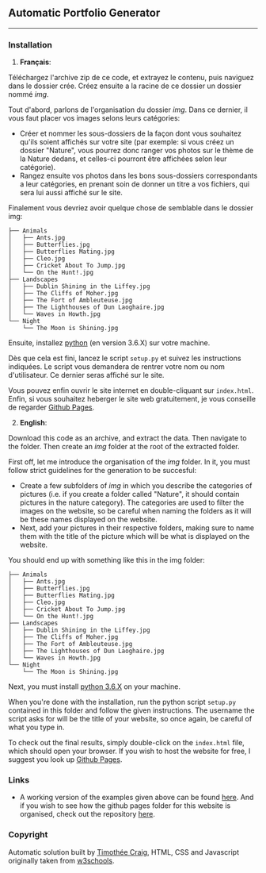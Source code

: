 ## Automatic Portfolio Generator ##
---
### Installation 
1. **Français**:

  Téléchargez l'archive zip de ce code, et extrayez le contenu, puis naviguez dans le dossier crée. Créez ensuite a la racine de ce dossier un dossier nommé *img*.

  Tout d'abord, parlons de l'organisation du dossier *img*. Dans ce dernier, il vous faut placer vos images selons leurs catégories:

  - Créer et nommer les sous-dossiers de la façon dont vous souhaitez qu'ils soient affichés sur votre site (par exemple: si vous créez un dossier "Nature", vous pourrez donc ranger vos photos sur le thème de la Nature dedans, et celles-ci pourront être affichées selon leur catégorie).
  - Rangez ensuite vos photos dans les bons sous-dossiers correspondants a leur catégories, en prenant soin de donner un titre a vos fichiers, qui sera lui aussi affiché sur le site.

  Finalement vous devriez avoir quelque chose de semblable dans le dossier img:
  ```
  ├── Animals
  │   ├── Ants.jpg
  │   ├── Butterflies.jpg
  │   ├── Butterflies Mating.jpg
  │   ├── Cleo.jpg
  │   ├── Cricket About To Jump.jpg
  │   └── On the Hunt!.jpg
  ├── Landscapes
  │   ├── Dublin Shining in the Liffey.jpg
  │   ├── The Cliffs of Moher.jpg
  │   ├── The Fort of Ambleuteuse.jpg
  │   ├── The Lighthouses of Dun Laoghaire.jpg
  │   └── Waves in Howth.jpg
  └── Night
      └── The Moon is Shining.jpg
  ```

  Ensuite, installez [python](https://www.python.org/downloads/) (en version 3.6.X) sur votre machine.

  Dès que cela est fini, lancez le script `setup.py` et suivez les instructions indiquées.
  Le script vous demandera de rentrer votre nom ou nom d'utilisateur. Ce dernier seras affiché sur le site.

  Vous pouvez enfin ouvrir le site internet en double-cliquant sur `index.html`. Enfin, si vous souhaitez heberger le site web gratuitement, je vous conseille de regarder [Github Pages](https://pages.github.com/).

2. **English**:

  Download this code as an archive, and extract the data. Then navigate to the folder. Then create an *img* folder at the root of the extracted folder.

  First off, let me introduce the organisation of the *img* folder. In it, you must follow strict guidelines for the generation to be succesful:

  - Create a few subfolders of *img* in which you describe the categories of pictures (i.e. if you create a folder called "Nature", it should contain pictures in the nature category). The categories are used to filter the images on the website, so be careful when naming the folders as it will be these names displayed on the website.
  - Next, add your pictures in their respective folders, making sure to name them with the title of the picture which will be what is displayed on the website.

  You should end up with something like this in the img folder:
  ```
  ├── Animals
  │   ├── Ants.jpg
  │   ├── Butterflies.jpg
  │   ├── Butterflies Mating.jpg
  │   ├── Cleo.jpg
  │   ├── Cricket About To Jump.jpg
  │   └── On the Hunt!.jpg
  ├── Landscapes
  │   ├── Dublin Shining in the Liffey.jpg
  │   ├── The Cliffs of Moher.jpg
  │   ├── The Fort of Ambleuteuse.jpg
  │   ├── The Lighthouses of Dun Laoghaire.jpg
  │   └── Waves in Howth.jpg
  └── Night
      └── The Moon is Shining.jpg
  ```

  Next, you must install [python 3.6.X](https://www.python.org/downloads/) on your machine.

  When you're done with the installation, run the python script `setup.py` contained in this folder and follow the given instructions. The username the script asks for will be the title of your website, so once again, be careful of what you type in.

  To check out the final results, simply double-click on the `index.html` file, which should open your browser. If you wish to host the website for free, I suggest you look up [Github Pages](https://pages.github.com/).

### Links ###
- A working version of the examples given above can be found [here](http://timothee38.github.io). And if you wish to see how the github pages folder for this website is organised, check out the repository [here](https://github.com/Timothee38/Timothee38.github.io).

### Copyright ###
Automatic solution built by [Timothée Craig](http://timothee-craig.fr), HTML, CSS and Javascript originally taken from [w3schools](https://www.w3schools.com/howto/howto_js_portfolio_filter.asp).

